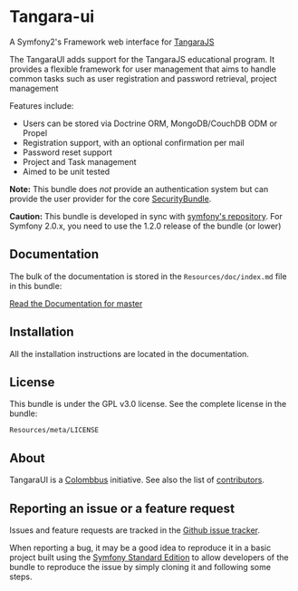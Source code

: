 Tangara-ui
==========

A Symfony2's Framework web interface for [TangaraJS](https://github.com/colombbus/tangarajs)

The TangaraUI adds support for the TangaraJS educational program.
It provides a flexible framework for user management that aims to handle
common tasks such as user registration and password retrieval, project management

Features include:

- Users can be stored via Doctrine ORM, MongoDB/CouchDB ODM or Propel
- Registration support, with an optional confirmation per mail
- Password reset support
- Project and Task management
- Aimed to be unit tested

**Note:** This bundle does *not* provide an authentication system but can
provide the user provider for the core [SecurityBundle](http://symfony.com/doc/current/book/security.html).

**Caution:** This bundle is developed in sync with [symfony's repository](https://github.com/symfony/symfony).
For Symfony 2.0.x, you need to use the 1.2.0 release of the bundle (or lower)

Documentation
-------------

The bulk of the documentation is stored in the `Resources/doc/index.md`
file in this bundle:

[Read the Documentation for master](https://github.com/colombbus/tangara-ui/blob/master/src/Tangara/UserBundle/Resources/doc/index.md)

Installation
------------

All the installation instructions are located in the documentation.

License
-------

This bundle is under the GPL v3.0 license. See the complete license in the bundle:

    Resources/meta/LICENSE

About
-----

TangaraUI is a [Colombbus](http://www.colombbus.org) initiative.
See also the list of [contributors](https://github.com/colombbus/tangara-ui/contributors).

Reporting an issue or a feature request
---------------------------------------

Issues and feature requests are tracked in the [Github issue tracker](https://github.com/colombbus/tangara-ui/issues).

When reporting a bug, it may be a good idea to reproduce it in a basic project
built using the [Symfony Standard Edition](https://github.com/symfony/symfony-standard)
to allow developers of the bundle to reproduce the issue by simply cloning it
and following some steps.
